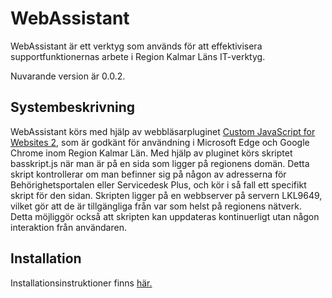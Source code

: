 # WebAssistant

WebAssistant är ett verktyg som används för att effektivisera supportfunktionernas arbete i Region Kalmar Läns IT-verktyg.

Nuvarande version är 0.0.2.

## Systembeskrivning

WebAssistant körs med hjälp av webbläsarpluginet [Custom JavaScript for Websites 2](https://microsoftedge.microsoft.com/addons/detail/custom-javascript-for-web/koccodmekleicmjpnelamemnhkpbkibc), som är godkänt för användning i Microsoft Edge och Google Chrome inom Region Kalmar Län. Med hjälp av pluginet körs skriptet basskript.js när man är på en sida som ligger på regionens domän. Detta skript kontrollerar om man befinner sig på någon av adresserna för Behörighetsportalen eller Servicedesk Plus, och kör i så fall ett specifikt skript för den sidan. Skripten ligger på en webbserver på servern LKL9649, vilket gör att de är tillgängliga från var som helst på regionens nätverk. Detta möjliggör också att skripten kan uppdateras kontinuerligt utan någon interaktion från användaren.


## Installation

Installationsinstruktioner finns [här.](https://servicedesk.lkl.ltkalmar.se/AddSolution.do?submitaction=viewsolution&fromListView=true&solutionID=1502)